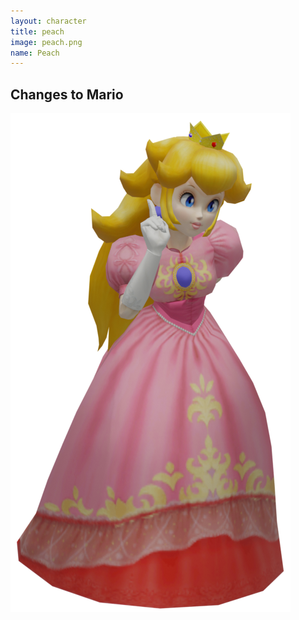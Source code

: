 ```yaml
---
layout: character
title: peach
image: peach.png
name: Peach
---
```


## Changes to Mario
![peach](/images/content/css/peach.png)

